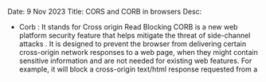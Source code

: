Date: 9 Nov 2023
Title: CORS and CORB in browsers
Desc:

- Corb :
It stands for Cross origin Read Blocking
CORB is a new web platform security feature that helps mitigate the threat of side-channel attacks . It is designed to prevent the browser from delivering certain cross-origin network responses to a web page, when they might contain sensitive information and are not needed for existing web features. For example, it will block a cross-origin text/html response requested from a <script> or <img> tag, replacing it with an empty response instead.

- Cors:
Cors stands for Cross-Origin Resource Sharing
CORS is an HTTP-header based mechanism that allows a server to indicate any origins (domain, scheme, or port) other than its own from which a browser should permit loading resources. CORS also relies on a mechanism by which browsers make a "preflight" request to the server hosting the cross-origin resource, in order to check that the server will permit the actual request. In that preflight, the browser sends headers that indicate the HTTP method and headers that will be used in the actual request.


- Cross-Origin Resource Sharing (CORS) is an HTTP-header based mechanism that allows a server to indicate any origins (domain, scheme, or port) other than its own from which a browser should permit loading resources. CORS also relies on a mechanism by which browsers make a "preflight" request to the server hosting the cross-origin resource, in order to check that the server will permit the actual request. In that preflight, the browser sends headers that indicate the HTTP method and headers that will be used in the actual request.

An example of a cross-origin request: the front-end JavaScript code served from https://domain-a.com uses XMLHttpRequest to make a request for https://domain-b.com/data.json.

For security reasons, browsers restrict cross-origin HTTP requests initiated from scripts. For example, XMLHttpRequest and the Fetch API follow the same-origin policy. This means that a web application using those APIs can only request resources from the same origin the application was loaded from unless the response from other origins includes the right CORS headers.

- Examples of access control scenarios
We present three scenarios that demonstrate how Cross-Origin Resource Sharing works. All these examples use XMLHttpRequest, which can make cross-origin requests in any supporting browser.

1. Simple requests
Some requests don't trigger a CORS preflight. Those are called simple requests from the obsolete CORS spec, though the Fetch spec (which now defines CORS) doesn't use that term.

The motivation is that the <form> element from HTML 4.0 (which predates cross-site XMLHttpRequest and fetch) can submit simple requests to any origin, so anyone writing a server must already be protecting against cross-site request forgery (CSRF). Under this assumption, the server doesn't have to opt-in (by responding to a preflight request) to receive any request that looks like a form submission, since the threat of CSRF is no worse than that of form submission. However, the server still must opt-in using Access-Control-Allow-Origin to share the response with the script.

2. Preflighted requests
Unlike simple requests, for "preflighted" requests the browser first sends an HTTP request using the OPTIONS method to the resource on the other origin, in order to determine if the actual request is safe to send. Such cross-origin requests are preflighted since they may have implications for user data.


- In most cases, the blocked response should not affect the web page's behavior and the CORB error message can be safely ignored. For example, the warning may occur in cases when the body of the blocked response was empty already, or when the response was going to be delivered to a context that can't handle it (e.g., a HTML document such as a 404 error page being delivered to an <img> tag). Note: Chrome will stop showing warning messages for empty or error responses in Chrome 69, since these are false positives that do not affect site behavior. If you see CORB warnings in Chrome 67 or 68, please test the site in Chrome 69 to see if any warnings remain.

In rare cases, the CORB warning message may indicate a problem on a website, which may disrupt its behavior when certain responses are blocked. For example, a response served with a "X-Content-Type-Options: nosniff" response header and an incorrect "Content-Type" response header may be blocked. This could, for example, block an actual image which is mislabeled as "Content-Type: text/html" and "nosniff." If this occurs and interferes with a page's behavior, we recommend informing the website and requesting that they correct the "Content-Type" header for the response.

If you suspect Chrome is incorrectly blocking a response and that this is disrupting the behavior of a website, please file a Chromium bug describing the incorrectly blocked response (both the headers and body) and/or the URL serving it. You can confirm if a problem is due to CORB by temporarily disabling it, by starting Chrome with the following command line flag:


